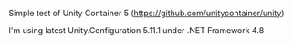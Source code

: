 Simple test of Unity Container 5 (https://github.com/unitycontainer/unity)

I'm using latest Unity.Configuration 5.11.1 under .NET Framework 4.8

